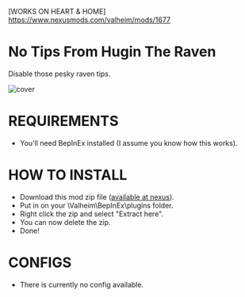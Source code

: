 [WORKS ON HEART & HOME] https://www.nexusmods.com/valheim/mods/1677

# No Tips From Hugin The Raven
Disable those pesky raven tips.

![cover](https://staticdelivery.nexusmods.com/mods/3667/images/1677/1677-1640837595-1998402778.jpeg)

# REQUIREMENTS
- You'll need BepInEx installed (I assume you know how this works).

# HOW TO INSTALL
- Download this mod zip file ([available at nexus](https://www.nexusmods.com/valheim/mods/1677)).
- Put in on your \Valheim\BepInEx\plugins folder.
- Right click the zip and select "Extract here".
- You can now delete the zip.
- Done!

# CONFIGS
- There is currently no config available.